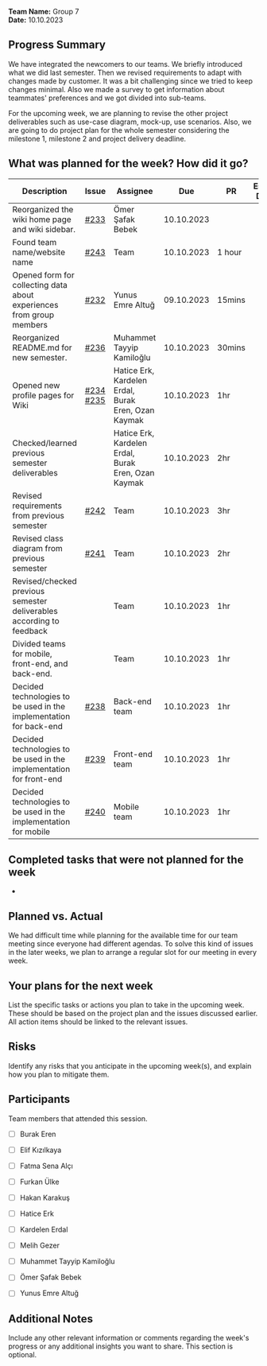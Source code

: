 **Team Name:** Group 7  
**Date:** 10.10.2023  

## Progress Summary
We have integrated the newcomers to our teams. We briefly introduced what we did last semester. Then we revised requirements to adapt with changes made by customer. It was a bit challenging since we tried to keep changes minimal. 
Also we made a survey to get information about teammates' preferences and we got divided into sub-teams.

For the upcoming week, we are planning to revise the other project deliverables such as use-case diagram, mock-up, use scenarios. Also, we are going to do project plan for the whole semester considering the milestone 1, milestone 2 and project delivery deadline.

## What was planned for the week? How did it go?
| Description | Issue | Assignee | Due | PR | Estimated Duration | Actual Duration | 
| -------- | ----- | -------- | --- | --- | --- | --- |
| Reorganized the wiki home page and wiki sidebar. | [#233](https://github.com/bounswe/bounswe2023group7/issues/233) | Ömer Şafak Bebek | 10.10.2023 |
| Found team name/website name | [#243](https://github.com/bounswe/bounswe2023group7/issues/243) | Team | 10.10.2023 | 1 hour |
| Opened form for collecting data about experiences from group members | [#232](https://github.com/bounswe/bounswe2023group7/issues/232) | Yunus Emre Altuğ | 09.10.2023 | 15mins |
| Reorganized README.md for new semester. | [#236](https://github.com/bounswe/bounswe2023group7/issues/236) | Muhammet Tayyip Kamiloğlu | 10.10.2023 | 30mins |
| Opened new profile pages for Wiki | [#234](https://github.com/bounswe/bounswe2023group7/issues/234) [#235](https://github.com/bounswe/bounswe2023group7/issues/235) | Hatice Erk, Kardelen Erdal, Burak Eren, Ozan Kaymak | 10.10.2023 | 1hr |
| Checked/learned previous semester deliverables |  | Hatice Erk, Kardelen Erdal, Burak Eren, Ozan Kaymak | 10.10.2023 | 2hr |
| Revised requirements from previous semester | [#242](https://github.com/bounswe/bounswe2023group7/issues/242) | Team | 10.10.2023 | 3hr |
| Revised class diagram from previous semester | [#241](https://github.com/bounswe/bounswe2023group7/issues/241) | Team | 10.10.2023 | 2hr |
| Revised/checked previous semester deliverables according to feedback |  | Team | 10.10.2023 | 1hr |
| Divided teams for mobile, front-end, and back-end. |  | Team | 10.10.2023 | 1hr |
| Decided technologies to be used in the implementation for back-end | [#238](https://github.com/bounswe/bounswe2023group7/issues/239) | Back-end team | 10.10.2023 | 1hr |
| Decided technologies to be used in the implementation for front-end | [#239](https://github.com/bounswe/bounswe2023group7/issues/239) | Front-end team | 10.10.2023 | 1hr |
| Decided technologies to be used in the implementation for mobile | [#240](https://github.com/bounswe/bounswe2023group7/issues/240) | Mobile team | 10.10.2023 | 1hr  |


## Completed tasks that were not planned for the week
-

## Planned vs. Actual
We had difficult time while planning for the available time for our team meeting since everyone had different agendas. To solve this kind of issues in the later weeks, we plan to arrange a regular slot for our meeting in every week.

## Your plans for the next week
List the specific tasks or actions you plan to take in the upcoming week. These should be based on the project plan and the issues discussed earlier. All action items should be linked to the relevant issues.

## Risks
Identify any risks that you anticipate in the upcoming week(s), and explain how you plan to mitigate them.

## Participants
Team members that attended this session.
- [ ] Burak Eren
- [ ] Elif Kızılkaya
- [ ] Fatma Sena Alçı
- [ ] Furkan Ülke
- [ ] Hakan Karakuş
- [ ] Hatice Erk
- [ ] Kardelen Erdal
- [ ] Melih Gezer
- [ ] Muhammet Tayyip Kamiloğlu
- [ ] Ömer Şafak Bebek
- [ ] Yunus Emre Altuğ
 

## Additional Notes
Include any other relevant information or comments regarding the week's progress or any additional insights you want to share. This section is optional.
